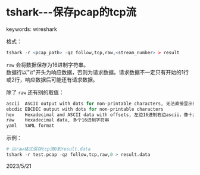 # tshark---保存pcap的tcp流

keywords: wireshark  

格式：  
```r
tshark -r <pcap_path> -qz follow,tcp,raw,<stream_number> > result
```

`raw` 会将数据保存为16进制字符串。  
数据行以"\t"开头为响应数据，否则为请求数据。请求数据不一定只有开始的1行或2行，响应数据后可能还有请求数据。  

除了 `raw` 还有别的取值：  
```r
ascii  ASCII output with dots for non-printable characters, 无法直接显示的字符会显示成"."
ebcdic EBCDIC output with dots for non-printable characters
hex    Hexadecimal and ASCII data with offsets, 左边16进制右边ascii，像十六进制编辑器的显示风格
raw    Hexadecimal data, 多个16进制字符串
yaml   YAML format
```

示例：  
```r
# 以raw格式保存tcp流0到result.data
tshark -r test.pcap -qz follow,tcp,raw,0 > result.data
```


2023/5/21  
